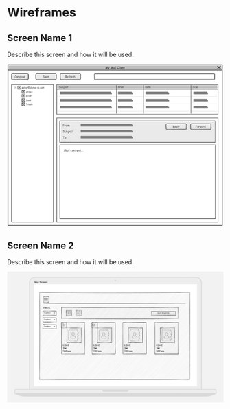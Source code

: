 # Wireframes

## Screen Name 1

Describe this screen and how it will be used.

![Wireframe 1](./wireframe1.png)

## Screen Name 2

Describe this screen and how it will be used.

![Wireframe 2](./wireframe2.jpg)